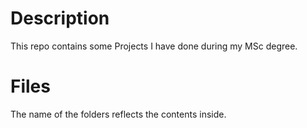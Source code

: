 # Description
This repo contains some Projects I have done during my MSc degree.

# Files
The name of the folders reflects the contents inside.
